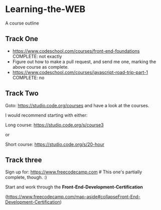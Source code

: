 # Learning-the-WEB
A course outline

## Track One

 - https://www.codeschool.com/courses/front-end-foundations COMPLETE: not exactly
 - Figure out how to make a pull request, and send me one, marking the above course as complete.
 - https://www.codeschool.com/courses/javascript-road-trip-part-1 COMPLETE: no

## Track Two

 Goto: https://studio.code.org/courses and have a look at the courses.
 
 I would recommend starting with either: 
 
 Long course: https://studio.code.org/s/course3
 
 or
 
 Short course: https://studio.code.org/s/20-hour
 
 
 ## Track three
 
 Sign up for: https://www.freecodecamp.com # This one's partially complete, though. :)
 
 Start and work through the **Front-End-Development-Certification**
 
 (https://www.freecodecamp.com/map-aside#collapseFront-End-Development-Certification)
 
